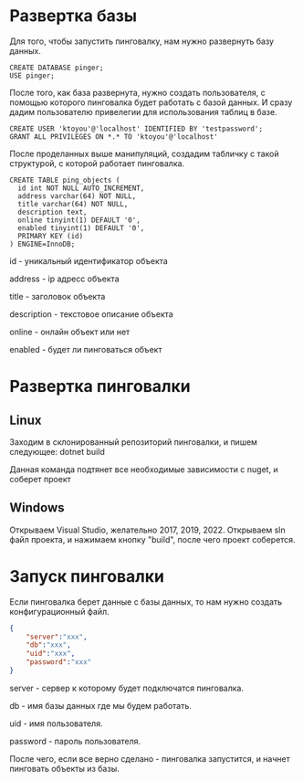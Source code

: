 Развертка базы
==============

Для того, чтобы запустить пинговалку, нам нужно развернуть базу данных.
```mysql
CREATE DATABASE pinger;
USE pinger;
```

После того, как база развернута, нужно создать пользователя, с помощью
которого пинговалка будет работать с базой данных. И сразу дадим пользователю
привелегии для использования таблиц в базе.

```mysql
CREATE USER 'ktoyou'@'localhost' IDENTIFIED BY 'testpassword';
GRANT ALL PRIVILEGES ON *.* TO 'ktoyou'@'localhost'
```

После проделанных выше манипуляций, создадим табличку с такой структурой, с
которой работает пинговалка.

```mysql
CREATE TABLE ping_objects (
  id int NOT NULL AUTO_INCREMENT,
  address varchar(64) NOT NULL,
  title varchar(64) NOT NULL,
  description text,
  online tinyint(1) DEFAULT '0',
  enabled tinyint(1) DEFAULT '0',
  PRIMARY KEY (id)
) ENGINE=InnoDB;
```

id - уникальный идентификатор объекта

address - ip адресс объекта

title - заголовок объекта

description - текстовое описание объекта

online - онлайн объект или нет

enabled - будет ли пинговаться объект

Развертка пинговалки
====================

Linux
-----
Заходим в склонированный репозиторий пинговалки, и пишем следующее:
dotnet build

Данная команда подтянет все необходимые зависимости с nuget, и соберет проект

Windows
-------
Открываем Visual Studio, желательно 2017, 2019, 2022. Открываем sln файл проекта,
и нажимаем кнопку "build", после чего проект соберется.

Запуск пинговалки
=================

Если пинговалка берет данные с базы данных, то нам нужно создать конфигурационный файл.
```json
{
    "server":"xxx",
    "db":"xxx",
    "uid":"xxx",
    "password":"xxx"
}
```
server - сервер к которому будет подключатся пинговалка.

db - имя базы данных где мы будем работать.

uid - имя пользователя.

password - пароль пользователя.

После чего, если все верно сделано - пинговалка запустится, и начнет пинговать объекты из базы.

